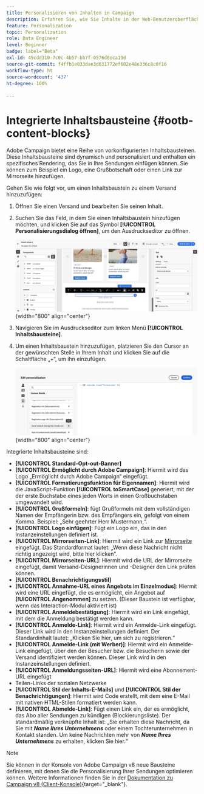 ```yaml
---
title: Personalisieren von Inhalten in Campaign
description: Erfahren Sie, wie Sie Inhalte in der Web-Benutzeroberfläche von Adobe Campaign personalisieren.
feature: Personalization
topic: Personalization
role: Data Engineer
level: Beginner
badge: label="Beta"
exl-id: 45cdd310-7c0c-4b57-bb7f-0576d8eca19d
source-git-commit: f4ffb1e033dae3d631772ef602e48e336c8c0f16
workflow-type: ht
source-wordcount: '437'
ht-degree: 100%

---
```


# Integrierte Inhaltsbausteine {#ootb-content-blocks}

Adobe Campaign bietet eine Reihe von vorkonfigurierten Inhaltsbausteinen. Diese Inhaltsbausteine sind dynamisch und personalisiert und enthalten ein spezifisches Rendering, das Sie in Ihre Sendungen einfügen können. Sie können zum Beispiel ein Logo, eine Grußbotschaft oder einen Link zur Mirrorseite hinzufügen.

Gehen Sie wie folgt vor, um einen Inhaltsbaustein zu einem Versand hinzuzufügen:

1. Öffnen Sie einen Versand und bearbeiten Sie seinen Inhalt.

1. Suchen Sie das Feld, in dem Sie einen Inhaltsbaustein hinzufügen möchten, und klicken Sie auf das Symbol **[!UICONTROL Personalisierungsdialog öffnen]**, um den Ausdruckseditor zu öffnen.

   ![](assets/content-block-access.png){width="800" align="center"}

1. Navigieren Sie im Ausdruckseditor zum linken Menü **[!UICONTROL Inhaltsbausteine]**.

1. Um einen Inhaltsbaustein hinzuzufügen, platzieren Sie den Cursor an der gewünschten Stelle in Ihrem Inhalt und klicken Sie auf die Schaltfläche „+“, um ihn einzufügen.

   ![](assets/content-blocks.png){width="800" align="center"}

Integrierte Inhaltsbausteine sind:

* **[!UICONTROL Standard-Opt-out-Banner]**
* **[!UICONTROL Ermöglicht durch Adobe Campaign]**: Hiermit wird das Logo „Ermöglicht durch Adobe Campaign“ eingefügt.
* **[!UICONTROL Formatierungsfunktion für Eigennamen]**: Hiermit wird die JavaScript-Funktion **[!UICONTROL toSmartCase]** generiert, mit der der erste Buchstabe eines jeden Worts in einen Großbuchstaben umgewandelt wird.
* **[!UICONTROL Grußformeln]**: fügt Grußformeln mit dem vollständigen Namen der Empfängerin bzw. des Empfängers ein, gefolgt von einem Komma. Beispiel: „Sehr geehrter Herr Mustermann,“.
* **[!UICONTROL Logo einfügen]**: Fügt ein Logo ein, das in den Instanzeinstellungen definiert ist.
* **[!UICONTROL Mirrorseiten-Link]**: Hiermit wird ein Link zur [Mirrorseite](../content/mirror-page.md) eingefügt. Das Standardformat lautet: „Wenn diese Nachricht nicht richtig angezeigt wird, bitte hier klicken“.
* **[!UICONTROL Mirrorseiten-URL]**: Hiermit wird die URL der Mirrorseite eingefügt, damit Versand-Designerinnen und -Designer den Link prüfen können.
* **[!UICONTROL Benachrichtigungsstil]**
* **[!UICONTROL Annahme-URL eines Angebots im Einzelmodus]**: Hiermit wird eine URL eingefügt, die es ermöglicht, ein Angebot auf **[!UICONTROL Angenommen]** zu setzen. (Dieser Baustein ist verfügbar, wenn das Interaction-Modul aktiviert ist)
* **[!UICONTROL Anmeldebestätigung]**: Hiermit wird ein Link eingefügt, mit dem die Anmeldung bestätigt werden kann.
* **[!UICONTROL Anmelde-Link]**: Hiermit wird ein Anmelde-Link eingefügt. Dieser Link wird in den Instanzeinstellungen definiert. Der Standardinhalt lautet: „Klicken Sie hier, um sich zu registrieren.“
* **[!UICONTROL Anmelde-Link (mit Werber)]**: Hiermit wird ein Anmelde-Link eingefügt, über den der Besucher bzw. die Besucherin sowie der Versand identifiziert werden können. Dieser Link wird in den Instanzeinstellungen definiert.
* **[!UICONTROL Anmeldungsseiten-URL]**: Hiermit wird eine Abonnement-URL eingefügt
* Teilen-Links der sozialen Netzwerke
* **[!UICONTROL Stil der Inhalts-E-Mails]** und **[!UICONTROL Stil der Benachrichtigungen]**: Hiermit wird Code erstellt, mit dem eine E-Mail mit nativen HTML-Stilen formatiert werden kann.
* **[!UICONTROL Abmelde-Link]**: Fügt einen Link ein, der es ermöglicht, das Abo aller Sendungen zu kündigen (Blockierungsliste). Der standardmäßig verknüpfte Inhalt ist: „Sie erhalten diese Nachricht, da Sie mit ***Name Ihres Unternehmens*** oder einem Tochterunternehmen in Kontakt standen. Um keine Nachrichten mehr von ***Name Ihres Unternehmens*** zu erhalten, klicken Sie hier.“

>[!NOTE]
>
>Sie können in der Konsole von Adobe Campaign v8 neue Bausteine definieren, mit denen Sie die Personalisierung Ihrer Sendungen optimieren können. Weitere Informationen finden Sie in der [Dokumentation zu Campaign v8 (Client-Konsole)](https://experienceleague.adobe.com/docs/campaign/campaign-v8/campaigns/send/personalize/personalization-blocks.html?lang=de#create-custom-personalization-blocks){target="_blank"}.
